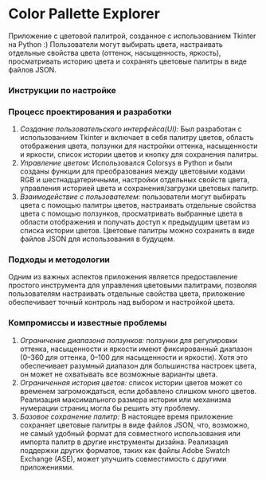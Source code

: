 # Color Pallette Explorer

Приложение с цветовой палитрой, созданное с использованием Tkinter на Python :)
Пользователи могут выбирать цвета, настраивать отдельные свойства цвета (оттенок, насыщенность, яркость), просматривать историю цвета и сохранять цветовые палитры в виде файлов JSON.

### Инструкции по настройке

### Процесс проектирования и разработки

1. _Создание пользовательского интерфейса(UI):_ Был разработан с использованием Tkinter и включает в себя палитру цветов, область отображения цвета, ползунки для настройки оттенка, насыщенности и яркости, список истории цветов и кнопку для сохранения палитры.
2. _Управление цветом:_ Использовался Colorsys в Python и были созданы функции для преобразования между цветовыми кодами RGB и шестнадцатеричными, настройки отдельных свойств цвета, управления историей цвета и сохранения/загрузки цветовых палитр.
3. _Взаимодействие с пользователем:_ пользователи могут выбирать цвета с помощью палитры цветов, настраивать отдельные свойства цвета с помощью ползунков, просматривать выбранные цвета в области отображения и получать доступ к предыдущим цветам из списка истории цветов. Цветовые палитры можно сохранить в виде файлов JSON для использования в будущем.

### Подходы и методологии

Одним из важных аспектов приложения является предоставление простого инструмента для управления цветовыми палитрами, позволяя пользователям настраивать отдельные свойства цвета, приложение обеспечивает точный контроль над выбором и настройкой цвета.

### Компромиссы и известные проблемы

1. _Ограничение диапазона ползунков:_ ползунки для регулировки оттенка, насыщенности и яркости имеют фиксированный диапазон (0–360 для оттенка, 0–100 для насыщенности и яркости). Хотя это обеспечивает разумный диапазон для большинства настроек цвета, он может не охватывать все возможные варианты цвета.
2. _Ограниченная история цветов:_ список истории цветов может со временем загромождаться, если добавлено слишком много цветов. Реализация максимального размера истории или механизма нумерации страниц могла бы решить эту проблему.
3.  _Базовое сохранение палитр:_ В настоящее время приложение сохраняет цветовые палитры в виде файлов JSON, что, возможно, не самый удобный формат для совместного использования или импорта палитр в другие инструменты дизайна. Реализация поддержки других форматов, таких как файлы Adobe Swatch Exchange (ASE), может улучшить совместимость с другими приложениями.

